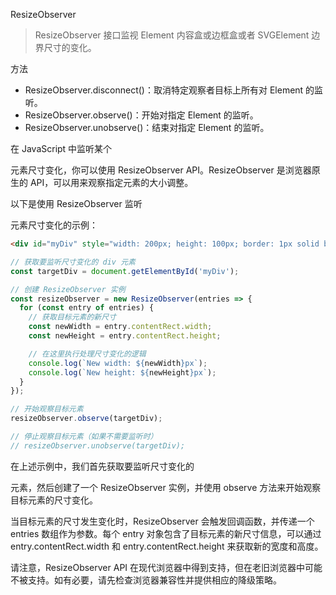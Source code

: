 ResizeObserver

> ResizeObserver 接口监视 Element 内容盒或边框盒或者 SVGElement 边界尺寸的变化。

方法

- ResizeObserver.disconnect()：取消特定观察者目标上所有对 Element 的监听。
- ResizeObserver.observe()：开始对指定 Element 的监听。
- ResizeObserver.unobserve()：结束对指定 Element 的监听。




在 JavaScript 中监听某个 <div> 元素尺寸变化，你可以使用 ResizeObserver API。ResizeObserver 是浏览器原生的 API，可以用来观察指定元素的大小调整。

以下是使用 ResizeObserver 监听 <div> 元素尺寸变化的示例：

```html
<div id="myDiv" style="width: 200px; height: 100px; border: 1px solid black;"></div>
```

```js
// 获取要监听尺寸变化的 div 元素
const targetDiv = document.getElementById('myDiv');

// 创建 ResizeObserver 实例
const resizeObserver = new ResizeObserver(entries => {
  for (const entry of entries) {
    // 获取目标元素的新尺寸
    const newWidth = entry.contentRect.width;
    const newHeight = entry.contentRect.height;

    // 在这里执行处理尺寸变化的逻辑
    console.log(`New width: ${newWidth}px`);
    console.log(`New height: ${newHeight}px`);
  }
});

// 开始观察目标元素
resizeObserver.observe(targetDiv);

// 停止观察目标元素（如果不需要监听时）
// resizeObserver.unobserve(targetDiv);
```

在上述示例中，我们首先获取要监听尺寸变化的 <div> 元素，然后创建了一个 ResizeObserver 实例，并使用 observe 方法来开始观察目标元素的尺寸变化。

当目标元素的尺寸发生变化时，ResizeObserver 会触发回调函数，并传递一个 entries 数组作为参数。每个 entry 对象包含了目标元素的新尺寸信息，可以通过 entry.contentRect.width 和 entry.contentRect.height 来获取新的宽度和高度。

请注意，ResizeObserver API 在现代浏览器中得到支持，但在老旧浏览器中可能不被支持。如有必要，请先检查浏览器兼容性并提供相应的降级策略。
